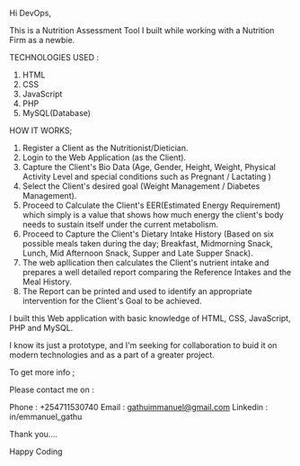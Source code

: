 Hi DevOps,

This is a Nutrition Assessment Tool I built while working with a Nutrition Firm as a newbie.

TECHNOLOGIES USED :

1. HTML
2. CSS
3. JavaScript
4. PHP
5. MySQL(Database)

HOW IT WORKS;

1. Register a Client as the Nutritionist/Dietician.
2. Login to the Web Application (as the Client).
3. Capture the Client's Bio Data (Age, Gender, Height, Weight, Physical Activity Level and special conditions such as Pregnant / Lactating )
4. Select the Client's desired goal (Weight Management / Diabetes Management).
5. Proceed to Calculate the Client's EER(Estimated Energy Requirement) which simply is a value that shows how much energy the client's body needs to sustain itself under the current metabolism.
6. Proceed to Capture the Client's Dietary Intake History (Based on six possible meals taken during the day; Breakfast, Midmorning Snack, Lunch, Mid Afternoon Snack,  Supper and Late Supper Snack).
7. The web apllication then calculates the Client's nutrient intake and prepares a well detailed report comparing the Reference Intakes and the Meal History.
8. The Report can be printed and used to identify an appropriate intervention for the Client's Goal to be achieved.

I built this Web application with basic knowledge of HTML, CSS, JavaScript, PHP and MySQL.

I know its just a prototype, and I'm seeking for collaboration to buid it on modern technologies and as a part of a greater project.

To get more info ;

Please contact me on :

Phone : +254711530740
Email : gathuimmanuel@gmail.com
Linkedin : in/emmanuel_gathu

Thank you....

Happy Coding

